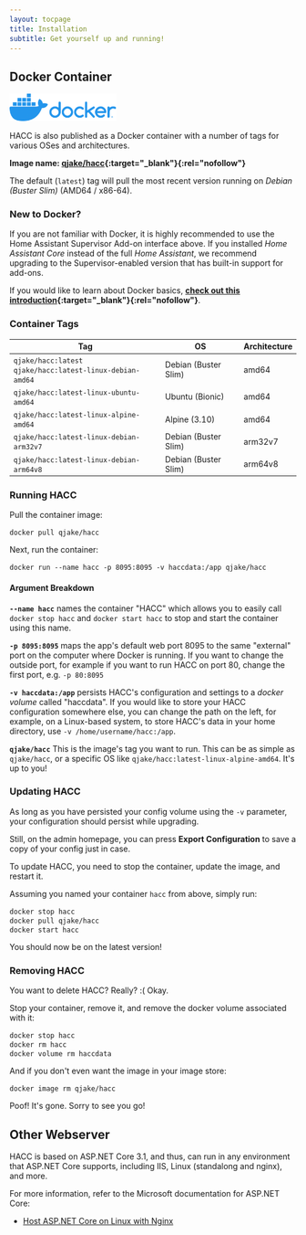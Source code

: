 ```yaml
---
layout: tocpage
title: Installation
subtitle: Get yourself up and running!
---
```


## Docker Container

<img src="/img/docker-logo.png" height="48" alt="Docker Logo" />

HACC is also published as a Docker container with a number of tags for various OSes and architectures.

**Image name: [qjake/hacc](https://hub.docker.com/r/qjake/hacc/tags){:target="_blank"}{:rel="nofollow"}**

The default (`latest`) tag will pull the most recent version running on *Debian (Buster Slim)* (AMD64 / x86-64).

### New to Docker?

If you are not familiar with Docker, it is highly recommended to use the Home Assistant Supervisor Add-on interface above. If you installed *Home Assistant Core* instead of the full *Home Assistant*, we recommend upgrading to the Supervisor-enabled version that has built-in support for add-ons.

If you would like to learn about Docker basics, **[check out this introduction](https://docker-curriculum.com/#introduction){:target="_blank"}{:rel="nofollow"}**.

### Container Tags

| Tag                                                             | OS                   | Architecture  |
|-----------------------------------------------------------------|----------------------|---------------|
| `qjake/hacc:latest`<br />`qjake/hacc:latest-linux-debian-amd64` | Debian (Buster Slim) | amd64         |
| `qjake/hacc:latest-linux-ubuntu-amd64`                          | Ubuntu (Bionic)      | amd64         |
| `qjake/hacc:latest-linux-alpine-amd64`                          | Alpine (3.10)        | amd64         |
| `qjake/hacc:latest-linux-debian-arm32v7`                        | Debian (Buster Slim) | arm32v7       |
| `qjake/hacc:latest-linux-debian-arm64v8`                        | Debian (Buster Slim) | arm64v8       |

### Running HACC

Pull the container image:

    docker pull qjake/hacc

Next, run the container:

    docker run --name hacc -p 8095:8095 -v haccdata:/app qjake/hacc

#### Argument Breakdown

**`--name hacc`** names the container "HACC" which allows you to easily call `docker stop hacc` and `docker start hacc` to stop and start the container using this name.

**`-p 8095:8095`** maps the app's default web port 8095 to the same "external" port on the computer where Docker is running. If you want to change the outside port, for example if you want to run HACC on port 80, change the first port, e.g. `-p 80:8095`

**`-v haccdata:/app`** persists HACC's configuration and settings to a *docker volume* called "haccdata". If you would like to store your HACC configuration somewhere else, you can change the path on the left, for example, on a Linux-based system, to store HACC's data in your home directory, use `-v /home/username/hacc:/app`.

**`qjake/hacc`** This is the image's tag you want to run. This can be as simple as `qjake/hacc`, or a specific OS like `qjake/hacc:latest-linux-alpine-amd64`. It's up to you!

### Updating HACC

As long as you have persisted your config volume using the `-v` parameter, your configuration should persist while upgrading.

Still, on the admin homepage, you can press **Export Configuration** to save a copy of your config just in case.

To update HACC, you need to stop the container, update the image, and restart it.

Assuming you named your container `hacc` from above, simply run:

    docker stop hacc
    docker pull qjake/hacc
    docker start hacc

You should now be on the latest version!

### Removing HACC

You want to delete HACC? Really? :( Okay.

Stop your container, remove it, and remove the docker volume associated with it:

    docker stop hacc
    docker rm hacc
    docker volume rm haccdata

And if you don't even want the image in your image store:

    docker image rm qjake/hacc

Poof! It's gone. Sorry to see you go!

## Other Webserver

HACC is based on ASP.NET Core 3.1, and thus, can run in any environment that ASP.NET Core supports, including IIS, Linux (standalong and nginx), and more.

For more information, refer to the Microsoft documentation for ASP.NET Core:

* [Host ASP.NET Core on Linux with Nginx](https://docs.microsoft.com/en-us/aspnet/core/host-and-deploy/linux-nginx?view=aspnetcore-3.1)